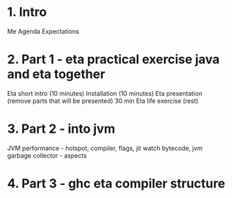 # 1. Intro
Me
Agenda
Expectations

# 2. Part 1  - eta practical exercise java and eta together
Eta short intro (10 minutes)
Installation (10 minutes)
Eta presentation (remove parts that will be presented) 30 min
Eta life exercise (rest)


# 3. Part 2 - into jvm
JVM performance - hotspot, compiler, flags, jit watch
 bytecode,
 jvm
 garbage collector - aspects
 
 
 #  4. Part 3 - ghc eta compiler structure